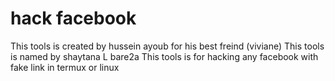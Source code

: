 # hack facebook
This tools is created by hussein ayoub for his best freind (viviane) 
This tools is named by shaytana L bare2a 
This tools is for hacking any facebook with fake link in termux or linux
